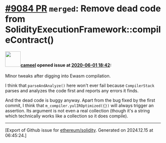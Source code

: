 # [\#9084 PR](https://github.com/ethereum/solidity/pull/9084) `merged`: Remove dead code from SolidityExecutionFramework::compileContract()

#### <img src="https://avatars.githubusercontent.com/u/137030?v=4" width="50">[cameel](https://github.com/cameel) opened issue at [2020-06-01 18:42](https://github.com/ethereum/solidity/pull/9084):

MInor tweaks after digging into Ewasm compilation.

I think that `parseAndAnalyze()` here won't ever fail because `CompilerStack` parses and analyzes the code first and reports any errors it finds.

And the dead code is buggy anyway. Apart from the bug fixed by the first commit, I think that `m_compiler.yulIROptimized({})` will always trigger an assertion. Its argument is not even a real collection (though it's a string which technically works like a collection so it does compile).




-------------------------------------------------------------------------------



[Export of Github issue for [ethereum/solidity](https://github.com/ethereum/solidity). Generated on 2024.12.15 at 06:45:24.]
